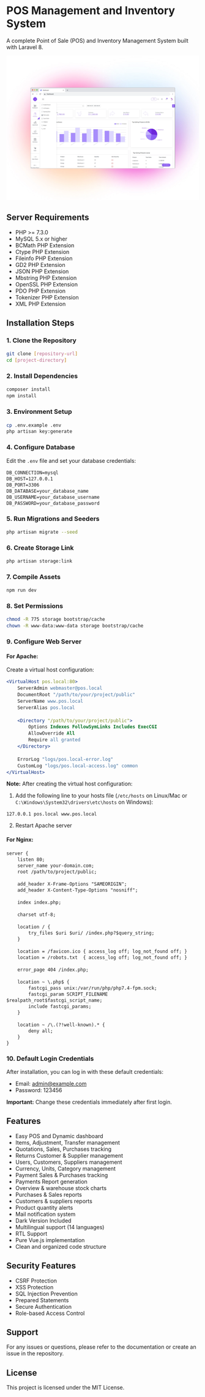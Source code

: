 # POS Management and Inventory System

A complete Point of Sale (POS) and Inventory Management System built with Laravel 8.

![POS Dashboard](./public/images/pos_dashboard_shot.webp)

## Server Requirements

-   PHP >= 7.3.0
-   MySQL 5.x or higher
-   BCMath PHP Extension
-   Ctype PHP Extension
-   Fileinfo PHP Extension
-   GD2 PHP Extension
-   JSON PHP Extension
-   Mbstring PHP Extension
-   OpenSSL PHP Extension
-   PDO PHP Extension
-   Tokenizer PHP Extension
-   XML PHP Extension

## Installation Steps

### 1. Clone the Repository

```bash
git clone [repository-url]
cd [project-directory]
```

### 2. Install Dependencies

```bash
composer install
npm install
```

### 3. Environment Setup

```bash
cp .env.example .env
php artisan key:generate
```

### 4. Configure Database

Edit the `.env` file and set your database credentials:

```
DB_CONNECTION=mysql
DB_HOST=127.0.0.1
DB_PORT=3306
DB_DATABASE=your_database_name
DB_USERNAME=your_database_username
DB_PASSWORD=your_database_password
```

### 5. Run Migrations and Seeders

```bash
php artisan migrate --seed
```

### 6. Create Storage Link

```bash
php artisan storage:link
```

### 7. Compile Assets

```bash
npm run dev
```

### 8. Set Permissions

```bash
chmod -R 775 storage bootstrap/cache
chown -R www-data:www-data storage bootstrap/cache
```

### 9. Configure Web Server

#### For Apache:

Create a virtual host configuration:

```apache
<VirtualHost pos.local:80>
    ServerAdmin webmaster@pos.local
    DocumentRoot "/path/to/your/project/public"
    ServerName www.pos.local
    ServerAlias pos.local

    <Directory "/path/to/your/project/public">
        Options Indexes FollowSymLinks Includes ExecCGI
        AllowOverride All
        Require all granted
    </Directory>

    ErrorLog "logs/pos.local-error.log"
    CustomLog "logs/pos.local-access.log" common
</VirtualHost>
```

**Note:** After creating the virtual host configuration:

1. Add the following line to your hosts file (`/etc/hosts` on Linux/Mac or `C:\Windows\System32\drivers\etc\hosts` on Windows):

```
127.0.0.1 pos.local www.pos.local
```

2. Restart Apache server

#### For Nginx:

```nginx
server {
    listen 80;
    server_name your-domain.com;
    root /path/to/project/public;

    add_header X-Frame-Options "SAMEORIGIN";
    add_header X-Content-Type-Options "nosniff";

    index index.php;

    charset utf-8;

    location / {
        try_files $uri $uri/ /index.php?$query_string;
    }

    location = /favicon.ico { access_log off; log_not_found off; }
    location = /robots.txt  { access_log off; log_not_found off; }

    error_page 404 /index.php;

    location ~ \.php$ {
        fastcgi_pass unix:/var/run/php/php7.4-fpm.sock;
        fastcgi_param SCRIPT_FILENAME $realpath_root$fastcgi_script_name;
        include fastcgi_params;
    }

    location ~ /\.(?!well-known).* {
        deny all;
    }
}
```

### 10. Default Login Credentials

After installation, you can log in with these default credentials:

-   Email: admin@example.com
-   Password: 123456

**Important:** Change these credentials immediately after first login.

## Features

-   Easy POS and Dynamic dashboard
-   Items, Adjustment, Transfer management
-   Quotations, Sales, Purchases tracking
-   Returns Customer & Supplier management
-   Users, Customers, Suppliers management
-   Currency, Units, Category management
-   Payment Sales & Purchases tracking
-   Payments Report generation
-   Overview & warehouse stock charts
-   Purchases & Sales reports
-   Customers & suppliers reports
-   Product quantity alerts
-   Mail notification system
-   Dark Version Included
-   Multilingual support (14 languages)
-   RTL Support
-   Pure Vue.js implementation
-   Clean and organized code structure

## Security Features

-   CSRF Protection
-   XSS Protection
-   SQL Injection Prevention
-   Prepared Statements
-   Secure Authentication
-   Role-based Access Control

## Support

For any issues or questions, please refer to the documentation or create an issue in the repository.

## License

This project is licensed under the MIT License.
